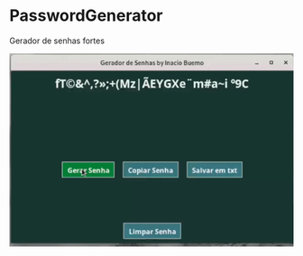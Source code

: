 # PasswordGenerator
Gerador de senhas fortes


![GIF](https://github.com/Inaciocb/PasswordGenerator/blob/main/screenshots/gerador_gif.gif)
